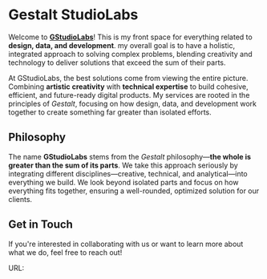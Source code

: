 # Gestalt StudioLabs

Welcome to [**GStudioLabs**](https://g626s.github.io/front-end-space/)! This is my front space for everything related to **design, data, and development**. my overall goal is to have a holistic, integrated approach to solving complex problems, blending creativity and technology to deliver solutions that exceed the sum of their parts.

At GStudioLabs, the best solutions come from viewing the entire picture. Combining **artistic creativity** with **technical expertise** to build cohesive, efficient, and future-ready digital products. My services are rooted in the principles of *Gestalt*, focusing on how design, data, and development work together to create something far greater than isolated efforts.

## Philosophy

The name **GStudioLabs** stems from the *Gestalt* philosophy—**the whole is greater than the sum of its parts**. We take this approach seriously by integrating different disciplines—creative, technical, and analytical—into everything we build. We look beyond isolated parts and focus on how everything fits together, ensuring a well-rounded, optimized solution for our clients.

## Get in Touch

If you're interested in collaborating with us or want to learn more about what we do, feel free to reach out!

URL: 